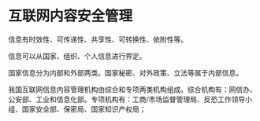 # 互联网内容安全管理

信息有时效性、可传递性、共享性、可转换性、依附性等。

信息可以从国家、组织、个人信息进行界定。

国家信息分为内部和外部两类。国家秘密、对外政策、立法等属于内部信息。

我国互联网信息内容管理机构由综合和专项两类机构组成。综合机构有：网信办、公安部、工业和信息化部。专项机构有：工商/市场监督管理局、反恐工作领导小组、国家安全部、保密局、国家知识产权局；